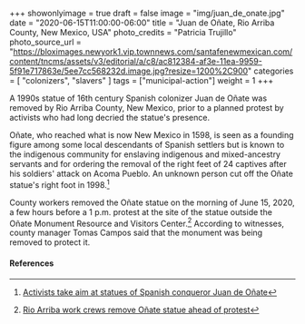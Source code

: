 +++
showonlyimage = true
draft = false
image = "img/juan_de_onate.jpg"
date = "2020-06-15T11:00:00-06:00"
title = "Juan de Oñate, Rio Arriba County, New Mexico, USA"
photo_credits = "Patricia Trujillo"
photo_source_url = "https://bloximages.newyork1.vip.townnews.com/santafenewmexican.com/content/tncms/assets/v3/editorial/a/c8/ac812384-af3e-11ea-9959-5f91e717863e/5ee7cc568232d.image.jpg?resize=1200%2C900"
categories = [ "colonizers", "slavers" ]
tags = ["municipal-action"]
weight = 1
+++

A 1990s statue of 16th century Spanish colonizer Juan de Oñate was removed by Rio Arriba County, New Mexico, prior to a planned protest by activists who had long decried the statue's presence.

<!--more-->

Oñate, who reached what is now New Mexico in 1598, is seen as a founding figure among some local descendants of Spanish settlers but is known to the indigenous community for enslaving indigenous and mixed-ancestry servants and for ordering the removal of the right feet of 24 captives after his soldiers' attack on Acoma Pueblo. An unknown person cut off the Oñate statue's right foot in 1998.[^1]

County workers removed the O&ntilde;ate statue on the morning of June 15, 2020, a few hours before a 1 p.m. protest at the site of the statue outside the Oñate Monument Resource and Visitors Center.[^2] According to witnesses, county manager Tomas Campos said that the monument was being removed to protect it.

#### References

[^1]: [Activists take aim at statues of Spanish conqueror Juan de Oñate](https://www.santafenewmexican.com/news/local_news/activists-take-aim-at-statues-of-spanish-conqueror-juan-de-o-ate/article_80575c3a-44ec-58f2-8d56-521f64ba542e.html)

[^2]: [Rio Arriba work crews remove Oñate statue ahead of protest](https://www.santafenewmexican.com/news/local_news/work-crews-take-down-o-ate-statue/article_41428204-af3c-11ea-b12b-c33ed0b5b099.html)